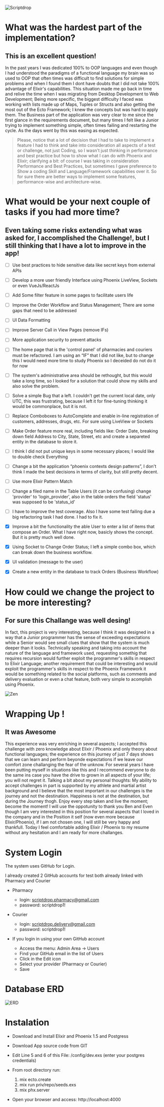 ![Scriptdrop](https://cdn.filepicker.io/api/file/DcyeWRHZTRSIKVeIXJ3l)

# What was the hardest part of the implementation?
## This is an excellent question!

In the past years I was dedicated 100% to OOP languages and even though I had understood the paradigms of a functional language my brain was so used to OOP that often times was difficult to find solutions for simple problems and when I found them I dont have doubts that I did not take 100% advantage of Elixir's capabilities. This situation made me go back in time and relive the time when I was migrating from Desktop Development to Web Development; Being more specific, the biggest difficulty I faced was working with lists made up of Maps, Tuples or Structs and also getting the most out of the Ecto Framework; I knew the concepts but was hard to apply them. The Business part of the application was very clear to me since the first glance in the requirements document, but many times I felt like a Junior trying to implement something simple, often times failing and restarting the cycle. As the days went by this was easing as expected.

>Please, notice that a lot of decision that I had to take to implement a feature I had to think and take into consideration all aspects of a test or challenge, not just Coding, so I wasn't just thinking in performance and best practice but how to show what I can do with Phoenix and Elixir; clarifying a bit: of course I was taking in consideration Performance and Best Practices, but sometimes I gave preference to Show a coding Skill and Language/Framework capabilities over it. So for sure there are better ways to implement some features, performance-wise and architecture-wise.
 
# What would be your next couple of tasks if you had more time?
## Even taking some risks extending what was asked for, I accomplished the Challenge!, but I still thinking that I have a lot to improve in the app!

- [ ] Use best practices to hide sensitive data like secret keys from external APIs

- [ ] Develop a more user friendly Interface using Phoenix LiveView, Sockets or even VueJs/ReactJs

- [ ] Add Some filter feature in some pages to facilitate users life

- [ ] Improve the Order Workflow and Status Management; There are some gaps that need to be addressed

- [ ] UI Data Formatting

- [ ] Improve Server Call in View Pages (remove IFs)

- [ ] More application security to prevent attacks

- [ ] The home page that is the 'control panel' of pharmacies and couriers must be refactored. I am using an “IF” that I did not like, but to change this I would need more time to study Phoenix so I deceided do not do it for now

- [ ] The system's administrative area should be rethought, but this would take a long time, so I looked for a solution that could show my skills and also solve the problem.

- [ ] Solve a simple Bug that a left. I couldn't get the current local date, only UTC, this was frustrating, because I left it for fine-tuning thinking it would be commonplace, but it is not.

- [ ] Replace Comboboxes to AutoComplete and enable in-line registration of customers, addresses, drugs, etc. For sure using LiveView or Sockets

- [ ] Make Order feature more real, including fields like: Order Date, breaking down field Address to City, State, Street, etc  and create a separeted entity in the database to store it.

- [ ] I think I did not put unique keys in some necessary places; I would like to double check Everything

- [ ] Change a bit the application “phoenix contexts design patterns”, I don't think I made the best decisions in terms of clarity, but still pretty decent.

- [ ] Use more Elixir Pattern Match

- [ ] Change a filed name in the Table Users (it can be confusing) change 'provider' to 'login_provider', also in the table orders the field 'status' was supposed to be 'status_id'

- [ ] I have to improve the test coverage. Also I have some test failing due a big refactoring task I had done. I had to fix it.

- [x] Improve a bit the functionality the able User to enter a list of items that compose an Order. What I have right now, basicly shows the concept. But it is pretty much well done.

- [x] Using Socket to Change Order Status; I left a simple combo box, which can break down the business workflow.

- [x] UI validation (message to the user)

- [x] Create a new entity in the database to track Orders (Business Workflow)


# How could we change the project to be more interesting?
## For sure this Challange was well desing!

In fact, this project is very interesting, because I think it was designed in a way that a Junior programmer has the sense of exceeding expectations while a Senior would see small clues that show that the system is much deeper than it looks.
Technically speaking and taking into account the nature of the language and framework used, requesting somethig that requires recursion would further exploit the programmer's skills in respect to Elixir Language; another requirement that could be interesting and would exploit the programmer's skills in respect to the Phoenix Framework it would be something related to the social platforms, such as comments and delivery evaluation or even a chat feature, both very simple to acomplish using Phoenix.

![Zen](https://www.srtc.org/wp-content/uploads/2018/12/meditation-class-fremantle1-e1454334609459-1080x587.png)


# Wrapping Up !
## It was Awesome

This experience was very enriching in several aspects; I accepted this challenge with zero knowledge about Elixir / Phoenix and only theory about functional languages; the experience on this journey of just 7 days shows that we can learn and perform beyonde expectations if we leave our comfort zone challanging the fear of the unknow. For several years I have been putting myself in situations like this and I recommend everyone to do the same ins case you have the drive to grown in all aspects of your life; you will not regret it. Talking a bit about my personal thoughts: My ability to accept challenges in part is supported by my athlete and martial artist background and I believe that the most important in our challenges is the journey and not the destination. Happiness is not at the destination, but during the Journey thogh. Enjoy every step taken and live the moment; become the moment! 
I will use the oppotunity to thank you Ben and Even though I am very interested in this position for several aspects that I loved in the company and in the Position it self (now even more because Elixir/Phoenix), if I am not chosen one, I will still be very happy and thankfull. Today I feel comfortable adding Elixir / Phoenix to my resume without any hesitation
and I am ready for more challanges.


# System Login
The system uses GitHub for Login. 

I already created 2 GitHub accounts for test both already linked with Pharmacy and Courier

* Pharmacy
  - login: scriptdrop.pharmacy@gmail.com
  - password: scriptdrop1!

* Courier
  - login: scriptdrop.delivery@gmail.com
  - password: scriptdrop1!

* If you login in using your own GitHub account
  - Access the menu: Admin Area -> Users
  - Find your GitHub email in the list of Users
  - Click in the Edit icon
  - Select your provider (Pharmacy or Courier)
  - Save

# Database ERD
![ERD](https://i.postimg.cc/QtpySqPT/scriptdropdb2-0.png)


# Instalation

* Download and Install Elixir and Phoenix 1.5 and Postgress

* Download App source code from GIT

* Edit Line 5 and 6 of this File: /config/dev.exs (enter your postgres credentials)

* From root directory run:
  1. mix ecto.create
  2. mix run priv/repo/seeds.exs 
  3. mix phx.server

* Open your browser and access: http://localhost:4000